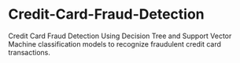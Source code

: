 # Credit-Card-Fraud-Detection
Credit Card Fraud Detection Using Decision Tree and Support Vector Machine classification models to recognize fraudulent credit card transactions.
